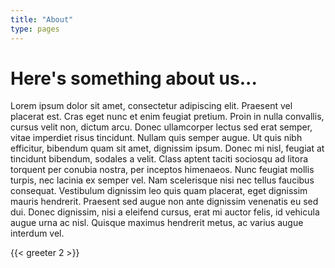 ```yaml
---
title: "About"
type: pages
---
```


# Here's something about us...

Lorem ipsum dolor sit amet, consectetur adipiscing elit. Praesent vel placerat est. Cras eget nunc et enim feugiat pretium. Proin in nulla convallis, cursus velit non, dictum arcu. Donec ullamcorper lectus sed erat semper, vitae imperdiet risus tincidunt. Nullam quis semper augue. Ut quis nibh efficitur, bibendum quam sit amet, dignissim ipsum. Donec mi nisl, feugiat at tincidunt bibendum, sodales a velit. Class aptent taciti sociosqu ad litora torquent per conubia nostra, per inceptos himenaeos. Nunc feugiat mollis turpis, nec lacinia ex semper vel. Nam scelerisque nisi nec tellus faucibus consequat. Vestibulum dignissim leo quis quam placerat, eget dignissim mauris hendrerit. Praesent sed augue non ante dignissim venenatis eu sed dui. Donec dignissim, nisi a eleifend cursus, erat mi auctor felis, id vehicula augue urna ac nisl. Quisque maximus hendrerit metus, ac varius augue interdum vel.

{{< greeter 2 >}}
